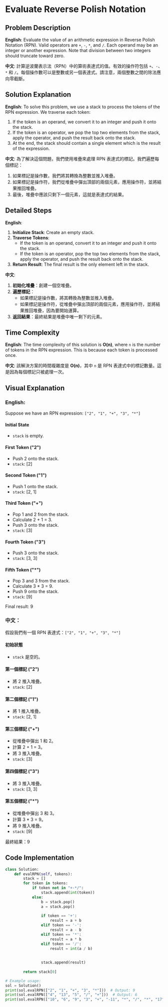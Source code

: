 # Evaluate Reverse Polish Notation 

## Problem Description 

**English**:
Evaluate the value of an arithmetic expression in Reverse Polish Notation (RPN). Valid operators are `+`, `-`, `*`, and `/`. Each operand may be an integer or another expression. Note that division between two integers should truncate toward zero.

**中文**:
計算逆波蘭表示法（RPN）中的算術表達式的值。有效的操作符包括 `+`、`-`、`*` 和 `/`。每個操作數可以是整數或另一個表達式。請注意，兩個整數之間的除法應向零截斷。

## Solution Explanation 

**English**:
To solve this problem, we use a stack to process the tokens of the RPN expression. We traverse each token:
1. If the token is an operand, we convert it to an integer and push it onto the stack.
2. If the token is an operator, we pop the top two elements from the stack, apply the operator, and push the result back onto the stack.
3. At the end, the stack should contain a single element which is the result of the expression.

**中文**:
為了解決這個問題，我們使用堆疊來處理 RPN 表達式的標記。我們遍歷每個標記：
1. 如果標記是操作數，我們將其轉換為整數並推入堆疊。
2. 如果標記是操作符，我們從堆疊中彈出頂部的兩個元素，應用操作符，並將結果推回堆疊。
3. 最後，堆疊中應該只剩下一個元素，這就是表達式的結果。

## Detailed Steps 

**English**:
1. **Initialize Stack**: Create an empty stack.
2. **Traverse Tokens**:
    - If the token is an operand, convert it to an integer and push it onto the stack.
    - If the token is an operator, pop the top two elements from the stack, apply the operator, and push the result back onto the stack.
3. **Return Result**: The final result is the only element left in the stack.

**中文**:
1. **初始化堆疊**：創建一個空堆疊。
2. **遍歷標記**：
    - 如果標記是操作數，將其轉換為整數並推入堆疊。
    - 如果標記是操作符，從堆疊中彈出頂部的兩個元素，應用操作符，並將結果推回堆疊，因為要開始運算。
3. **返回結果**：最終結果是堆疊中唯一剩下的元素。

## Time Complexity

**English**:
The time complexity of this solution is **O(n)**, where `n` is the number of tokens in the RPN expression. This is because each token is processed once.

**中文**:
該解決方案的時間複雜度是 **O(n)**，其中 `n` 是 RPN 表達式中的標記數量。這是因為每個標記只被處理一次。

## Visual Explanation 

### English:

Suppose we have an RPN expression: `["2", "1", "+", "3", "*"]`

#### Initial State
- `stack` is empty.

#### First Token ("2")
- Push 2 onto the stack.
- `stack`: [2]

#### Second Token ("1")
- Push 1 onto the stack.
- `stack`: [2, 1]

#### Third Token ("+")
- Pop 1 and 2 from the stack.
- Calculate 2 + 1 = 3.
- Push 3 onto the stack.
- `stack`: [3]

#### Fourth Token ("3")
- Push 3 onto the stack.
- `stack`: [3, 3]

#### Fifth Token ("*")
- Pop 3 and 3 from the stack.
- Calculate 3 * 3 = 9.
- Push 9 onto the stack.
- `stack`: [9]

Final result: 9

### 中文：

假設我們有一個 RPN 表達式：`["2", "1", "+", "3", "*"]`

#### 初始狀態
- `stack` 是空的。

#### 第一個標記 ("2")
- 將 2 推入堆疊。
- `stack`: [2]

#### 第二個標記 ("1")
- 將 1 推入堆疊。
- `stack`: [2, 1]

#### 第三個標記 ("+")
- 從堆疊中彈出 1 和 2。
- 計算 2 + 1 = 3。
- 將 3 推入堆疊。
- `stack`: [3]

#### 第四個標記 ("3")
- 將 3 推入堆疊。
- `stack`: [3, 3]

#### 第五個標記 ("*")
- 從堆疊中彈出 3 和 3。
- 計算 3 * 3 = 9。
- 將 9 推入堆疊。
- `stack`: [9]

最終結果：9

## Code Implementation 

```python
class Solution:
    def evalRPN(self, tokens):
        stack = []  
        for token in tokens: 
            if token not in "+-*/":  
                stack.append(int(token))  
            else:  
                b = stack.pop()
                a = stack.pop()
                
                if token == '+':
                    result = a + b
                elif token == '-':
                    result = a - b
                elif token == '*':
                    result = a * b
                elif token == '/':
                    result = int(a / b)
                
              
                stack.append(result)
        
        return stack[0]

# Example usage:
sol = Solution()
print(sol.evalRPN(["2", "1", "+", "3", "*"]))  # Output: 9
print(sol.evalRPN(["4", "13", "5", "/", "+"]))  # Output: 6
print(sol.evalRPN(["10", "6", "9", "3", "+", "-11", "*", "/", "*", "17", "+", "5", "+"]))  # Output: 22
